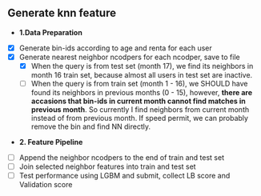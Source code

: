 ## Generate knn feature
- **1.Data Preparation**
- [X] Generate bin-ids according to age and renta for each user
- [X] Generate nearest neighbor ncodpers for each ncodper, save to file
	- [X] When the query is from test set (month 17), we find its neighbors in month 16 train set, because almost all users in test set are inactive.
	- [ ] When the query is from train set (month 1 - 16), we SHOULD have found its neighbors in previous months (0 - 15), however, **there are accasions that bin-ids in current month cannot find matches in previous month**. So currently I find neighbors from current month instead of from previous month. If speed permit, we can probably remove the bin and find NN directly. 

- **2. Feature Pipeline**
- [ ] Append the neighbor ncodpers to the end of train and test set
- [ ] Join selected neighbor features into train and test set
- [ ] Test performance using LGBM and submit, collect LB score and Validation score
